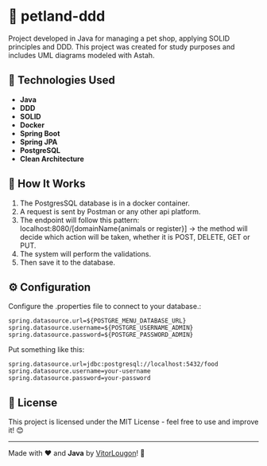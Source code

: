# 🐾 petland-ddd
Project developed in Java for managing a pet shop, applying SOLID principles and DDD. This project was created for study purposes and includes UML diagrams modeled with Astah.

## 🚀 Technologies Used

- **Java**
- **DDD**
- **SOLID**
- **Docker**
- **Spring Boot**
- **Spring JPA**
- **PostgreSQL**
- **Clean Architecture**

## 🔧 How It Works

1. The PostgresSQL database is in a docker container.
2. A request is sent by Postman or any other api platform.
3. The endpoint will follow this pattern: localhost:8080/[domainName{animals or register}] -> the method will decide which action will be taken, whether it is POST, DELETE, GET or PUT.
4. The system will perform the validations.
5. Then save it to the database.
 
## ⚙️ Configuration

Configure the .properties file to connect to your database.:
```properties
spring.datasource.url=${POSTGRE_MENU_DATABASE_URL}
spring.datasource.username=${POSTGRE_USERNAME_ADMIN}
spring.datasource.password=${POSTGRE_PASSWORD_ADMIN}
```
Put something like this:
```properties
spring.datasource.url=jdbc:postgresql://localhost:5432/food
spring.datasource.username=your-username
spring.datasource.password=your-password
```

## 📜 License
This project is licensed under the MIT License - feel free to use and improve it! 😊

---

Made with ❤️ and **Java** by [VitorLougon](https://github.com/LougonVitor)! 🚀

